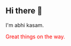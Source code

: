 ## Hi there 👋

I'm abhi kasam.

<div style="color:red">
  Great things on the way.  
</div>

<!--
**abhikasam/abhikasam** is a ✨ _special_ ✨ repository because its `README.md` (this file) appears on your GitHub profile.

Here are some ideas to get you started:
Hello, this is Abhinav Kasam.
- 🔭 I’m currently working on ...
- 🌱 I’m currently learning ...
- 👯 I’m looking to collaborate on ...
- 🤔 I’m looking for help with ...
- 💬 Ask me about ...
- 📫 How to reach me: ...
- 😄 Pronouns: ...
- ⚡ Fun fact: ...
-->
